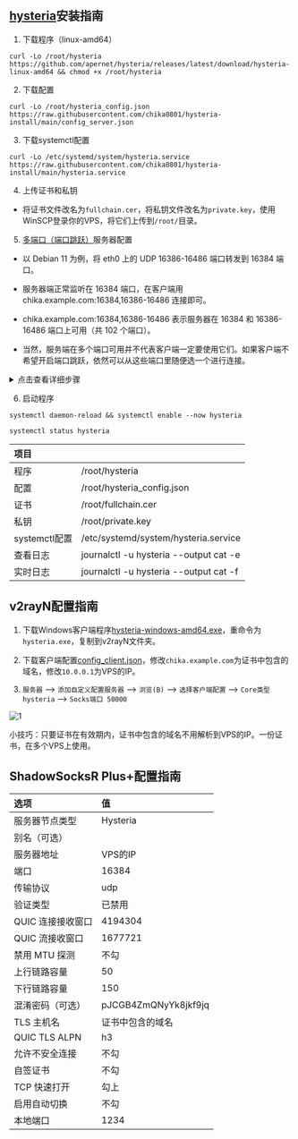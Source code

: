 ## [hysteria](https://github.com/apernet/hysteria/releases)安装指南

1. 下载程序（linux-amd64）

```
curl -Lo /root/hysteria https://github.com/apernet/hysteria/releases/latest/download/hysteria-linux-amd64 && chmod +x /root/hysteria
```

2. 下载配置

```
curl -Lo /root/hysteria_config.json https://raw.githubusercontent.com/chika0801/hysteria-install/main/config_server.json
```

3. 下载systemctl配置

```
curl -Lo /etc/systemd/system/hysteria.service https://raw.githubusercontent.com/chika0801/hysteria-install/main/hysteria.service
```

4. 上传证书和私钥

- 将证书文件改名为`fullchain.cer`，将私钥文件改名为`private.key`，使用WinSCP登录你的VPS，将它们上传到`/root/`目录。

5. [多端口（端口跳跃）](https://hysteria.network/zh/docs/port-hopping/)服务器配置

- 以 Debian 11 为例，将 eth0 上的 UDP 16386-16486 端口转发到 16384 端口。

- 服务器端正常监听在 16384 端口，在客户端用 chika.example.com:16384,16386-16486 连接即可。

- chika.example.com:16384,16386-16486 表示服务器在 16384 和 16386-16486 端口上可用（共 102 个端口）。

- 当然，服务端在多个端口可用并不代表客户端一定要使用它们。如果客户端不希望开启端口跳跃，依然可以从这些端口里随便选一个进行连接。

<details><summary>点击查看详细步骤</summary>

```
apt install -y iptables
```

添加

```
iptables -t nat -A PREROUTING -i eth0 -p udp --dport 16386:16486 -j DNAT --to-destination :16384
```

```
iptables-save > /root/iptables
```

```
cat > /etc/network/if-pre-up.d/iptables << EOF
#!/bin/sh
/sbin/iptables-restore < /root/iptables
EOF
```

```
chmod +x /etc/network/if-pre-up.d/iptables
```

删除

```
iptables -t nat -nL --line
```

```
iptables -t nat -D PREROUTING 1
```

```
iptables-save > /root/iptables
```

</details>

6. 启动程序

```
systemctl daemon-reload && systemctl enable --now hysteria
```

```
systemctl status hysteria
```

| 项目 | |
| :--- | :--- |
| 程序 | /root/hysteria |
| 配置 | /root/hysteria_config.json |
| 证书 | /root/fullchain.cer |
| 私钥 | /root/private.key |
| systemctl配置 | /etc/systemd/system/hysteria.service |
| 查看日志 | journalctl -u hysteria --output cat -e |
| 实时日志 | journalctl -u hysteria --output cat -f |

## v2rayN配置指南

1. 下载Windows客户端程序[hysteria-windows-amd64.exe](https://github.com/HyNetwork/hysteria/releases/latest/download/hysteria-windows-amd64.exe)，重命令为`hysteria.exe`，复制到v2rayN文件夹。

2. 下载客户端配置[config_client.json](https://raw.githubusercontent.com/chika0801/hysteria-install/main/config_clinet.json)，修改`chika.example.com`为证书中包含的域名，修改`10.0.0.1`为VPS的IP。

3. `服务器` ——> `添加自定义配置服务器` ——> `浏览(B)` ——> `选择客户端配置` ——> `Core类型 hysteria` ——> `Socks端口 50000`

![1](https://user-images.githubusercontent.com/88967758/195763557-f9706952-f2fc-466f-9787-bf00d138562d.jpg)

小技巧：只要证书在有效期内，证书中包含的域名不用解析到VPS的IP。一份证书，在多个VPS上使用。

## ShadowSocksR Plus+配置指南

| 选项 | 值 |
| :--- | :--- |
| 服务器节点类型 | Hysteria |
| 别名（可选） |  |
| 服务器地址 | VPS的IP |
| 端口 | 16384 |
| 传输协议 | udp |
| 验证类型 | 已禁用 |
| QUIC 连接接收窗口 | 4194304 |
| QUIC 流接收窗口 | 1677721 |
| 禁用 MTU 探测 | 不勾 |
| 上行链路容量 | 50 |
| 下行链路容量 | 150 |
| 混淆密码（可选） | pJCGB4ZmQNyYk8jkf9jq |
| TLS 主机名 | 证书中包含的域名 |
| QUIC TLS ALPN | h3 |
| 允许不安全连接 | 不勾 |
| 自签证书 | 不勾 |
| TCP 快速打开 | 勾上 |
| 启用自动切换 | 不勾 |
| 本地端口 | 1234 |
